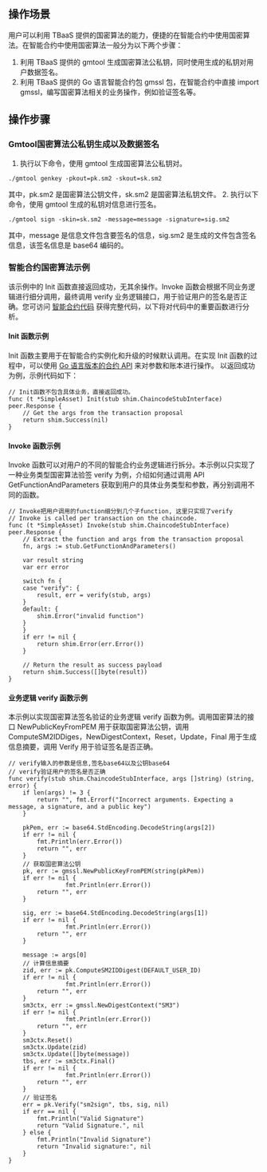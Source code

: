 ## 操作场景
用户可以利用 TBaaS 提供的国密算法的能力，便捷的在智能合约中使用国密算法。在智能合约中使用国密算法一般分为以下两个步骤：
1. 利用 TBaaS 提供的 gmtool 生成国密算法公私钥，同时使用生成的私钥对用户数据签名。
2. 利用 TBaaS 提供的 Go 语言智能合约包 gmssl 包，在智能合约中直接 import gmssl，编写国密算法相关的业务操作，例如验证签名等。

## 操作步骤
### Gmtool国密算法公私钥生成以及数据签名
1. 执行以下命令，使用 gmtool 生成国密算法公私钥对。
```
./gmtool genkey -pkout=pk.sm2 -skout=sk.sm2
```
其中，pk.sm2 是国密算法公钥文件，sk.sm2 是国密算法私钥文件。
2. 执行以下命令，使用 gmtool 生成的私钥对信息进行签名。
```
./gmtool sign -skin=sk.sm2 -message=message -signature=sig.sm2
```
其中，message 是信息文件包含要签名的信息，sig.sm2 是生成的文件包含签名信息，该签名信息是 base64 编码的。

### 智能合约国密算法示例
该示例中的 Init 函数直接返回成功，无其余操作。Invoke 函数会根据不同业务逻辑进行细分调用，最终调用 verify 业务逻辑接口，用于验证用户的签名是否正确。您可访问 [智能合约代码](https://main.qcloudimg.com/raw/21e2670a6591b6a7b78ef3c7568c4c2c/gm_base64_demo.go) 获得完整代码，以下将对代码中的重要函数进行分析。


#### Init 函数示例
Init 函数主要用于在智能合约实例化和升级的时候默认调用。在实现 Init 函数的过程中，可以使用 [Go 语言版本的合约 API](https://cloud.tencent.com/document/product/663/36243) 来对参数和账本进行操作。
以返回成功为例，示例代码如下：
```
// Init函数不包含具体业务，直接返回成功。
func (t *SimpleAsset) Init(stub shim.ChaincodeStubInterface) peer.Response {
	// Get the args from the transaction proposal
	return shim.Success(nil)
}
```

#### Invoke 函数示例
Invoke 函数可以对用户的不同的智能合约业务逻辑进行拆分。本示例以只实现了一种业务类型国密算法验签 verify 为例，介绍如何通过调用 API GetFunctionAndParameters 获取到用户的具体业务类型和参数，再分别调用不同的函数。
```
// Invoke把用户调用的function细分到几个子function, 这里只实现了verify
// Invoke is called per transaction on the chaincode. 
func (t *SimpleAsset) Invoke(stub shim.ChaincodeStubInterface) peer.Response {
	// Extract the function and args from the transaction proposal
	fn, args := stub.GetFunctionAndParameters()

	var result string
	var err error

	switch fn {
	case "verify": {
		result, err = verify(stub, args)
	}
	default: {
		shim.Error("invalid function")
	}
	}
	if err != nil {
		return shim.Error(err.Error())
	}

	// Return the result as success payload
	return shim.Success([]byte(result))
}
```

#### 业务逻辑 verify 函数示例
本示例以实现国密算法签名验证的业务逻辑 verify 函数为例。调用国密算法的接口 NewPublicKeyFromPEM 用于获取国密算法公钥，调用 ComputeSM2IDDiges，NewDigestContext，Reset，Update，Final 用于生成信息摘要，调用 Verify 用于验证签名是否正确。
```
// verify输入的参数是信息,签名base64以及公钥base64
// verify验证用户的签名是否正确
func verify(stub shim.ChaincodeStubInterface, args []string) (string, error) {
	if len(args) != 3 {
		return "", fmt.Errorf("Incorrect arguments. Expecting a message, a signature, and a public key")
	}

	pkPem, err := base64.StdEncoding.DecodeString(args[2])
	if err != nil {
		fmt.Println(err.Error())
		return "", err
	}
	// 获取国密算法公钥
	pk, err := gmssl.NewPublicKeyFromPEM(string(pkPem))
	if err != nil {
                fmt.Println(err.Error())
		return "", err
	}

	sig, err := base64.StdEncoding.DecodeString(args[1])
	if err != nil {
                fmt.Println(err.Error())
		return "", err
	}

	message := args[0]
	// 计算信息摘要
	zid, err := pk.ComputeSM2IDDigest(DEFAULT_USER_ID)
	if err != nil {
                fmt.Println(err.Error())
		return "", err
	}
	sm3ctx, err := gmssl.NewDigestContext("SM3")
	if err != nil {
                fmt.Println(err.Error())
		return "", err
	}
	sm3ctx.Reset()
	sm3ctx.Update(zid)
	sm3ctx.Update([]byte(message))
	tbs, err := sm3ctx.Final()
	if err != nil {
                fmt.Println(err.Error())
		return "", err
	}
	// 验证签名
	err = pk.Verify("sm2sign", tbs, sig, nil)
	if err == nil {
		fmt.Println("Valid Signature")
		return "Valid Signature.", nil
	} else {
		fmt.Println("Invalid Signature")
		return "Invalid signature:", nil
	}
}
```
